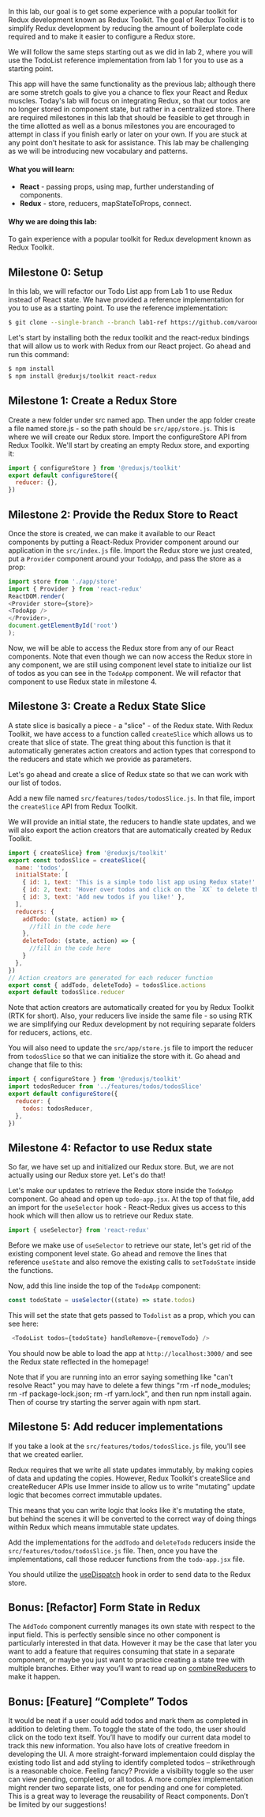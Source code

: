 In this lab, our goal is to get some experience with a popular toolkit for Redux development known as Redux Toolkit.  The goal of Redux Toolkit is to simplify Redux development by reducing the amount of boilerplate code required and to make it easier to configure a Redux store.

 We will follow the same steps starting out as we did in lab 2, where you will use the TodoList reference implementation from lab 1 for you to use as a starting point. 

This app will have the same functionality as the previous lab; although there are some stretch goals to give you a chance to flex your React and Redux muscles. Today's lab will focus on integrating Redux, so that our todos are no longer stored in component state, but rather in a centralized store. There are required milestones in this lab that should be feasible to get through in the time allotted as well as a bonus milestones you are encouraged to attempt in class if you finish early or later on your own. If you are stuck at any point don’t hesitate to ask for assistance. This lab may be challenging as we will be introducing new vocabulary and patterns.  



#### What you will learn:
* **React** - passing props, using map, further understanding of components.
* **Redux** - store, reducers, mapStateToProps, connect. 

#### Why we are doing this lab:
To gain experience with a popular toolkit for Redux development known as Redux Toolkit. 

## Milestone 0: Setup

In this lab, we will refactor our Todo List app from Lab 1 to use Redux instead of React state. We have provided a reference implementation for you to use as a starting point. To use the reference implementation:

```bash
$ git clone --single-branch --branch lab1-ref https://github.com/varoonsahgal/rrf-todo.git
```

Let's start by installing both the redux toolkit and the react-redux bindings that will allow us to work with Redux from our React project.  Go ahead and run this command:

```bash
$ npm install
$ npm install @reduxjs/toolkit react-redux
```


## Milestone 1: Create a Redux Store

Create a new folder under src named app.  Then under the app folder create a file named store.js - so the path should be `src/app/store.js`.  This is where we will create our Redux store. Import the configureStore API from Redux Toolkit. We'll start by creating an empty Redux store, and exporting it:


```js
import { configureStore } from '@reduxjs/toolkit'
export default configureStore({
  reducer: {},
})
```


## Milestone 2: Provide the Redux Store to React

Once the store is created, we can make it available to our React components by putting a React-Redux Provider component around our application in the `src/index.js` file. Import the Redux store we just created, put a `Provider` component around your `TodoApp`, and pass the store as a prop:


```js
import store from './app/store'
import { Provider } from 'react-redux'
ReactDOM.render(
<Provider store={store}>
<TodoApp />
</Provider>, 
document.getElementById('root')
);
```

Now, we will be able to access the Redux store from any of our React components.  Note that even though we can now access the Redux store in any component, we are still using component level state to initialize our list of todos as you can see in the `TodoApp` component.  We will refactor that component to use Redux state in milestone 4.


## Milestone 3: Create a Redux State Slice

A state slice is basically a piece - a "slice" - of the Redux state.  With Redux Toolkit, we have access to a function called `createSlice` which allows us to create that slice of state.  The great thing about this function is that it  automatically generates action creators and action types that correspond to the reducers and state which we provide as parameters. 

Let's go ahead and create a slice of Redux state so that we can work with our list of todos.

Add a new file named `src/features/todos/todosSlice.js`. In that file, import the `createSlice` API from Redux Toolkit.

We will provide an initial state, the reducers to handle state updates, and we will also export the action creators that are automatically created by Redux Toolkit.  

```js
import { createSlice} from '@reduxjs/toolkit'
export const todosSlice = createSlice({
  name: 'todos',
  initialState: [
    { id: 1, text: 'This is a simple todo list app using Redux state!' },
    { id: 2, text: 'Hover over todos and click on the `XX` to delete them!' },
    { id: 3, text: 'Add new todos if you like!' },
  ],
  reducers: {
    addTodo: (state, action) => {
      //fill in the code here
    },
    deleteTodo: (state, action) => {
      //fill in the code here
    }
  },
})
// Action creators are generated for each reducer function
export const { addTodo, deleteTodo} = todosSlice.actions
export default todosSlice.reducer
```

Note that action creators are automatically created for you by Redux Toolkit (RTK for short).  Also, your reducers live inside the same file - so using RTK we are simplifying our Redux development by not requiring separate folders for reducers, actions, etc.

You will also need to update the `src/app/store.js` file to import the reducer from `todosSlice` so that we can initialize the store with it.  Go ahead and change that file to this:

```js
import { configureStore } from '@reduxjs/toolkit'
import todosReducer from '../features/todos/todosSlice'
export default configureStore({
  reducer: {  
    todos: todosReducer,
  },  
})
```

## Milestone 4: Refactor to use Redux state
So far, we have set up and initialized our Redux store.  But, we are not actually using our Redux store yet.  Let's do that!

Let's make our updates to retrieve the Redux store inside the `TodoApp` component.  Go ahead and open up `todo-app.jsx`.  At the top of that file, add an import for the `useSelector` hook - React-Redux gives us access to this hook which will then allow us to retrieve our Redux state.

```js
import { useSelector} from 'react-redux'
```

Before we make use of `useSelector` to retrieve our state, let's get rid of the existing component level state.  Go ahead and remove the lines that reference `useState` and also remove the existing calls to `setTodoState` inside the functions.  

Now, add this line inside the top of the `TodoApp` component:

```js
const todoState = useSelector((state) => state.todos)
```

This will set the state that gets passed to `Todolist` as a prop, which you can see here:

```js
 <TodoList todos={todoState} handleRemove={removeTodo} />
```

You should now be able to load the app at `http://localhost:3000/` and see the Redux state reflected in the homepage!

Note that if you are running into an error saying something like "can't resolve React" you may have to delete a few things "rm -rf node_modules; rm -rf package-lock.json; rm -rf yarn.lock", and then run npm install again.  Then of course try starting the server again with npm start.


## Milestone 5: Add reducer implementations

If you take a look at the `src/features/todos/todosSlice.js` file, you'll see that we created earlier.

Redux requires that we write all state updates immutably, by making copies of data and updating the copies. However, Redux Toolkit's createSlice and createReducer APIs use Immer inside to allow us to write "mutating" update logic that becomes correct immutable updates.  

This means that you can write logic that looks like it's mutating the state, but behind the scenes it will be converted to the correct way of doing things within Redux which means immutable state updates.

Add the implementations for the `addTodo` and `deleteTodo` reducers inside the `src/features/todos/todosSlice.js` file. Then, once you have the implementations, call those reducer functions from the `todo-app.jsx` file.

You should utilize the [useDispatch](https://react-redux.js.org/api/hooks#usedispatch) hook in order to send data to the Redux store.


## Bonus: [Refactor] Form State in Redux

The `AddTodo` component currently manages its own state with respect to the input field. This is perfectly sensible since no other component is particularly interested in that data. However it may be the case that later you want to add a feature that requires consuming that state in a separate component, or maybe you just want to practice creating a state tree with multiple branches. Either way you’ll want to read up on [combineReducers](https://redux.js.org/api/combinereducers) to make it happen.

## Bonus: [Feature] “Complete” Todos

It would be neat if a user could add todos and mark them as completed in addition to deleting them. To toggle the state of the todo, the user should click on the todo text itself. You’ll have to modify our current data model to track this new information. You also have lots of creative freedom in developing the UI. A more straight-forward implementaion could display the existing todo list and add styling to identify completed todos – strikethrough is a reasonable choice. Feeling fancy? Provide a visibility toggle so the user can view pending, completed, or all todos. A more complex implementation might render two separate lists, one for pending and one for completed. This is a great way to leverage the reusability of React components. Don’t be limited by our suggestions!

